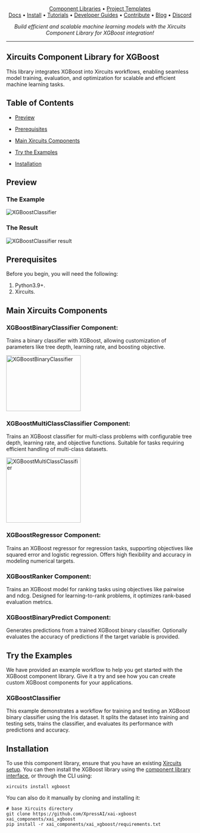 <p align="center">
  <a href="https://github.com/XpressAI/xircuits/tree/master/xai_components#xircuits-component-library-list">Component Libraries</a> •
  <a href="https://github.com/XpressAI/xircuits/tree/master/project-templates#xircuits-project-templates-list">Project Templates</a>
  <br>
  <a href="https://xircuits.io/">Docs</a> •
  <a href="https://xircuits.io/docs/Installation">Install</a> •
  <a href="https://xircuits.io/docs/category/tutorials">Tutorials</a> •
  <a href="https://xircuits.io/docs/category/developer-guide">Developer Guides</a> •
  <a href="https://github.com/XpressAI/xircuits/blob/master/CONTRIBUTING.md">Contribute</a> •
  <a href="https://www.xpress.ai/blog/">Blog</a> •
  <a href="https://discord.com/invite/vgEg2ZtxCw">Discord</a>
</p>


<p align="center"><i>Build efficient and scalable machine learning models with the Xircuits Component Library for XGBoost integration!</i></p>


---
## Xircuits Component Library for XGBoost

This library integrates XGBoost into Xircuits workflows, enabling seamless model training, evaluation, and optimization for scalable and efficient machine learning tasks.

## Table of Contents

- [Preview](#preview)
  
- [Prerequisites](#prerequisites)
- [Main Xircuits Components](#main-xircuits-components)
- [Try the Examples](#try-the-examples)
- [Installation](#installation)

## Preview
### The Example

![XGBoostClassifier](https://github.com/user-attachments/assets/2a2d5ffe-79e0-4f0b-b2f1-1660346f0e95)

### The Result

<img src="https://github.com/user-attachments/assets/51a6f8d4-5567-4dc0-b0da-5cfb7b23fd02" alt="XGBoostClassifier result" />

## Prerequisites

Before you begin, you will need the following:

1. Python3.9+.
2. Xircuits.

## Main Xircuits Components 

### XGBoostBinaryClassifier Component:  
Trains a binary classifier with XGBoost, allowing customization of parameters like tree depth, learning rate, and boosting objective.

<img src="https://github.com/user-attachments/assets/c13c82f5-c5a0-4191-996a-2e0fd686e4dc" alt="XGBoostBinaryClassifier" width="200" height="150" />


### XGBoostMultiClassClassifier Component:
Trains an XGBoost classifier for multi-class problems with configurable tree depth, learning rate, and objective functions. Suitable for tasks requiring efficient handling of multi-class datasets.

<img src="https://github.com/user-attachments/assets/787991f9-c316-408b-a84a-a29d7670f157" alt="XGBoostMultiClassClassifier" width="200" height="175" />


### XGBoostRegressor Component:
Trains an XGBoost regressor for regression tasks, supporting objectives like squared error and logistic regression. Offers high flexibility and accuracy in modeling numerical targets.

### XGBoostRanker Component:
Trains an XGBoost model for ranking tasks using objectives like pairwise and ndcg. Designed for learning-to-rank problems, it optimizes rank-based evaluation metrics.

### XGBoostBinaryPredict Component:
Generates predictions from a trained XGBoost binary classifier. Optionally evaluates the accuracy of predictions if the target variable is provided.

## Try the Examples
We have provided an example workflow to help you get started with the XGBoost component library. Give it a try and see how you can create custom XGBoost components for your applications.

### XGBoostClassifier

This example demonstrates a workflow for training and testing an XGBoost binary classifier using the Iris dataset. It splits the dataset into training and testing sets, trains the classifier, and evaluates its performance with predictions and accuracy.

## Installation
To use this component library, ensure that you have an existing [Xircuits setup](https://xircuits.io/docs/main/Installation). You can then install the XGBoost library using the [component library interface](https://xircuits.io/docs/component-library/installation#installation-using-the-xircuits-library-interface), or through the CLI using:
```
xircuits install xgboost
```
You can also do it manually by cloning and installing it:
```
# base Xircuits directory
git clone https://github.com/XpressAI/xai-xgboost xai_components/xai_xgboost
pip install -r xai_components/xai_xgboost/requirements.txt 
``` 

